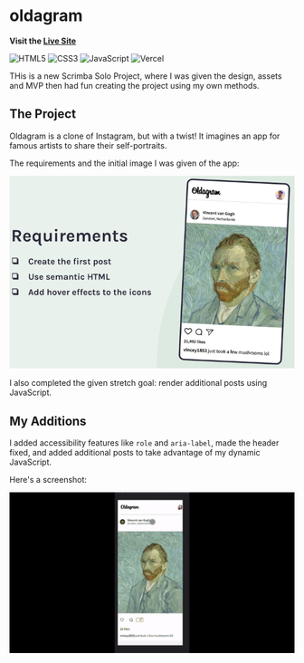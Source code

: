 # oldagram

**Visit the [Live Site](https://oldagram-six.vercel.app/)**

<p>
   <img src="https://img.shields.io/badge/HTML5-E34F26.svg?style=for-the-badge&logo=HTML5&logoColor=white" title="HTML5" alt="HTML5">
   <img src="https://img.shields.io/badge/CSS3-1572B6.svg?style=for-the-badge&logo=CSS3&logoColor=white" title="CSS3" alt="CSS3">
   <img src="https://img.shields.io/badge/JavaScript-F7DF1E.svg?style=for-the-badge&logo=JavaScript&logoColor=black" title="JavaScript" alt="JavaScript">
   <img src="https://img.shields.io/badge/Vercel-000000.svg?style=for-the-badge&logo=Vercel&logoColor=white" title="Vercel" alt="Vercel">
</p>

THis is a new Scrimba Solo Project, where I was given the design, assets and MVP then had fun creating the project using my own methods.

## The Project

Oldagram is a clone of Instagram, but with a twist!  It imagines an app for famous artists to share their self-portraits.  

The requirements and the initial image I was given of the app:

![Requirements: Create first post, Use semantic HTML, Add Hover Effects to the Icons, Oldagram app as viewed on a phone with post by Vincent Van Gogh](https://github.com/JoleneKearse/oldagram/blob/main/screenshots/start.png)

I also completed the given stretch goal: render additional posts using JavaScript.

## My Additions

I added accessibility features like `role` and `aria-label`, made the header fixed, and added additional posts to take advantage of my dynamic JavaScript.

Here's a screenshot:

![Oldagram in action](https://github.com/JoleneKearse/oldagram/blob/main/screenshots/screenshot.gif)
